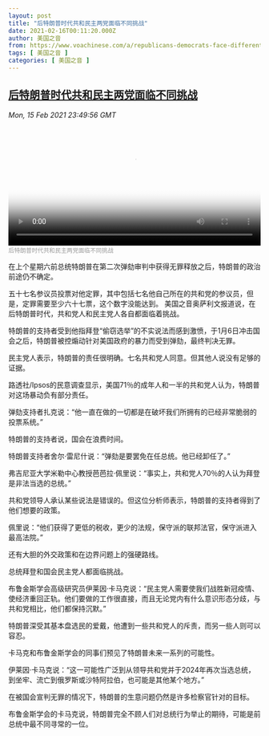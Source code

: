 ```yaml
---
layout: post
title: "后特朗普时代共和民主两党面临不同挑战"
date: 2021-02-16T00:11:20.000Z
author: 美国之音
from: https://www.voachinese.com/a/republicans-democrats-face-different-challenges-in-post-trump-era-20210215/5779447.html
tags: [ 美国之音 ]
categories: [ 美国之音 ]
---
```

<!--1613434280000-->
[后特朗普时代共和民主两党面临不同挑战](https://www.voachinese.com/a/republicans-democrats-face-different-challenges-in-post-trump-era-20210215/5779447.html)
------

<div>
<div><i>Mon, 15 Feb 2021 23:49:56 GMT</i></div><video poster="https://images.weserv.nl?url=gdb.voanews.com/4efa72f1-3ab9-4f00-adae-eba45c3cfc0b_tv_r1_s_w900.jpg" src="https://av.voanews.com/Videoroot/Pangeavideo/2021/02/4/4e/4efa72f1-3ab9-4f00-adae-eba45c3cfc0b_240p.mp4" style="width:100%" controls></video><div><small style="color: #999;">后特朗普时代共和民主两党面临不同挑战</small></div><p>在上个星期六前总统特朗普在第二次弹劾审判中获得无罪释放之后，特朗普的政治前途仍不确定。</p><p>五十七名参议员投票对他定罪，其中包括七名他自己所在的共和党的参议员，但是，定罪需要至少六十七票，这个数字没能达到。 美国之音奥萨利文报道说，在后特朗普时代，共和党人和民主党人各自都面临着挑战。</p><p>特朗普的支持者受到他指拜登“偷窃选举”的不实说法而感到激愤，于1月6日冲击国会之后，特朗普被控煽动针对美国政府的暴力而受到弹劾，最终判决无罪。</p><p>民主党人表示，特朗普的责任很明确。七名共和党人同意。但其他人说没有足够的证据。</p><p>路透社/Ipsos的民意调查显示，美国71％的成年人和一半的共和党人认为，特朗普对这场暴动负有部分责任。</p><p>弹劾支持者扎克说：“他一直在做的一切都是在破坏我们所拥有的已经非常脆弱的投票系统。”</p><p>特朗普的支持者说，国会在浪费时间。</p><p>特朗普支持者舍尔·雷尼什说：“弹劾是要罢免在任总统。他已经卸任了。”</p><p>弗吉尼亚大学米勒中心教授芭芭拉·佩里说：“事实上，共和党人70％的人认为拜登是非法当选的总统。”</p><p>共和党领导人承认某些说法是错误的。但这位分析师表示，特朗普的支持者得到了他们想要的政策。</p><p>佩里说：“他们获得了更低的税收，更少的法规，保守派的联邦法官，保守派进入最高法院。”</p><p>还有大胆的外交政策和在边界问题上的强硬路线。</p><p>总统拜登和国会民主党人都面临挑战。</p><p>布鲁金斯学会高级研究员伊莱因·卡马克说：“民主党人需要使我们战胜新冠疫情、使经济重回正轨。他们要做的工作很直接，而且无论党内有什么意识形态分歧，与共和党相比，他们都保持沉默。”</p><p>特朗普深受其基本盘选民的爱戴，他遭到一些共和党人的斥责，而另一些人则可以容忍。</p><p>卡马克和布鲁金斯学会的同事们预见了特朗普未来一系列的可能性。</p><p>伊莱因·卡马克说：“这一可能性广泛到从领导共和党并于2024年再次当选总统，到坐牢、流亡到俄罗斯或沙特阿拉伯，也可能是其他某个地方。”</p><p>在被国会宣判无罪的情况下，特朗普的生意问题仍然是许多检察官针对的目标。</p><p>布鲁金斯学会的卡马克说，特朗普完全不顾人们对总统行为举止的期待，可能是前总统中最不同寻常的一位。</p>
</div>
